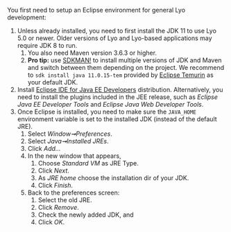You first need to setup an Eclipse environment for general Lyo
development:

1.  Unless already installed, you need to first install the JDK 11 to use Lyo
    5.0 or newer. Older versions of Lyo and Lyo-based applications may require
    JDK 8 to run.
    1. You also need Maven version 3.6.3 or higher.
    1. **Pro tip:** use [SDKMAN!](https://sdkman.io/) to install multiple versions of JDK and Maven and switch between them depending on the project. We recommend to `sdk install java 11.0.15-tem` provided by [Eclipse Temurin](https://adoptium.net/) as your default JDK.  
1.  Install [Eclipse IDE for Java EE
    Developers](https://www.eclipse.org/downloads/packages/release/2022-03/r/eclipse-ide-enterprise-java-and-web-developers)
    distribution. Alternatively, you need to install the plugins included in
    the JEE release, such as *Eclipse Java EE Developer Tools* and *Eclipse
    Java Web Developer Tools*.
1.  Once Eclipse is installed, you need to make sure the `JAVA_HOME`
    environment variable is set to the installed JDK (instead of the default
    JRE).
    1.  Select *Window➞Preferences*.
    1.  Select *Java➞Installed JREs*.
    1.  Click *Add...*
    1.  In the new window that appears,
        1.  Choose *Standard VM* as JRE Type.
        1.  Click *Next*.
        1.  As *JRE home* choose the installation dir of your JDK.
        1.  Click *Finish*.
    1.  Back to the preferences screen:
        1.  Select the old JRE.
        1.  Click *Remove*.
        1.  Check the newly added JDK, and
        1.  Click *OK*.
